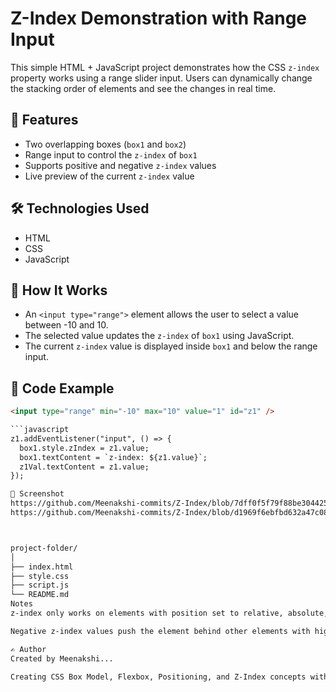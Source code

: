 # Z-Index Demonstration with Range Input

This simple HTML + JavaScript project demonstrates how the CSS `z-index` property works using a range slider input. Users can dynamically change the stacking order of elements and see the changes in real time.

## 🚀 Features

- Two overlapping boxes (`box1` and `box2`)
- Range input to control the `z-index` of `box1`
- Supports positive and negative `z-index` values
- Live preview of the current `z-index` value

## 🛠️ Technologies Used

- HTML
- CSS
- JavaScript

## 🔧 How It Works

- An `<input type="range">` element allows the user to select a value between -10 and 10.
- The selected value updates the `z-index` of `box1` using JavaScript.
- The current `z-index` value is displayed inside `box1` and below the range input.

## 🧾 Code Example

```html
<input type="range" min="-10" max="10" value="1" id="z1" />

```javascript
z1.addEventListener("input", () => {
  box1.style.zIndex = z1.value;
  box1.textContent = `z-index: ${z1.value}`;
  z1Val.textContent = z1.value;
});

📸 Screenshot
https://github.com/Meenakshi-commits/Z-Index/blob/7dff0f5f79f88be30442572721c57eb0d7c9f5f6/Screenshot%202025-08-07%20125430.png
https://github.com/Meenakshi-commits/Z-Index/blob/d1969f6ebfbd632a47c085332cbfab741b7a8702/Screenshot%202025-08-07%20125458.png



project-folder/
│
├── index.html
├── style.css
├── script.js
└── README.md
Notes
z-index only works on elements with position set to relative, absolute, fixed, or sticky.

Negative z-index values push the element behind other elements with higher stacking context.

✍️ Author
Created by Meenakshi...

Creating CSS Box Model, Flexbox, Positioning, and Z-Index concepts with hands-on projects.
